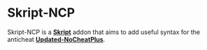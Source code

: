 # Skript-NCP

Skript-NCP is a [**Skript**](https://github.com/SkriptLang/Skript) addon that aims to add useful syntax for the anticheat [**Updated-NoCheatPlus**](https://github.com/Updated-NoCheatPlus/NoCheatPlus).
